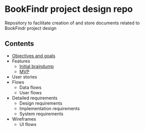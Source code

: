 # BookFindr project design repo

Repository to facilitate creation of and store documents related to BookFindr project design

## Contents

- [Objectives and goals](objectives/)
- Features
  - [Initial braindump](features/braindump.md)
  - [MVP](features/mvp.md)
- User stories
- Flows
  - Data flows
  - User flows
- Detailed requirements
  - Design requirements
  - Implementation requirements
  - System requirements
- Wireframes
  - UI flows
